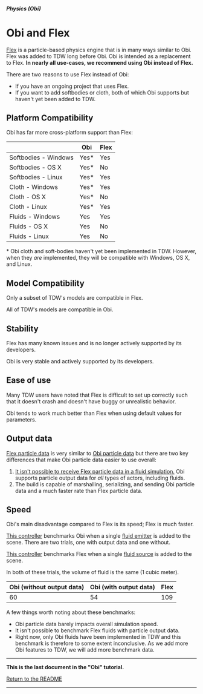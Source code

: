 ##### Physics (Obi)

# Obi and Flex

[Flex](../flex/flex.md) is a particle-based physics engine that is in many ways similar to Obi. Flex was added to TDW long before Obi. Obi is intended as a replacement to Flex. **In nearly all use-cases, we recommend using Obi instead of Flex.** 

There are two reasons to use Flex instead of Obi:

- If you have an ongoing project that uses Flex.
- If you want to add softbodies or cloth, both of which Obi supports but haven't yet been added to TDW.

## Platform Compatibility

Obi has far more cross-platform support than Flex:

|                      | Obi  | Flex |
| -------------------- | ---- | ---- |
| Softbodies - Windows | Yes* | Yes  |
| Softbodies - OS X    | Yes* | No   |
| Softbodies - Linux   | Yes* | Yes  |
| Cloth - Windows      | Yes* | Yes  |
| Cloth - OS X         | Yes* | No   |
| Cloth - Linux        | Yes* | Yes  |
| Fluids - Windows     | Yes  | Yes  |
| Fluids - OS X        | Yes  | No   |
| Fluids - Linux       | Yes  | No   |

\* Obi cloth and soft-bodies haven't yet been implemented in TDW. However, when they *are* implemented, they will be compatible with Windows, OS X, and Linux.

## Model Compatibility

Only a subset of TDW's models are compatible in Flex.

All of TDW's models are compatible in Obi.

## Stability

Flex has many known issues and is no longer actively supported by its developers.

Obi is very stable and actively supported by its developers.

## Ease of use

Many TDW users have noted that Flex is difficult to set up correctly such that it doesn't crash and doesn't have buggy or unrealistic behavior.

Obi tends to work much better than Flex when using default values for parameters.

## Output data

[Flex particle data](../flex/output_data.md) is very similar to [Obi particle data](obi_particles.md) but there are two key differences that make Obi particle data easier to use overall:

1. [It isn't possible to receive Flex particle data in a fluid simulation.](../flex/fluid_and_source.md) Obi supports particle output data for *all* types of actors, including fluids.
2. The build is capable of marshalling, serializing, and sending Obi particle data and a much faster rate than Flex particle data.

## Speed

Obi's main disadvantage compared to Flex is its speed; Flex is much faster.

[This controller](https://github.com/threedworld-mit/tdw/blob/master/Python/benchmarking/obi_fluid.py) benchmarks Obi when a single [fluid emitter](fluids.md) is added to the scene. There are two trials, one with output data and one without.

[This controller](https://github.com/threedworld-mit/tdw/blob/master/Python/benchmarking/flex_fluid.py) benchmarks Flex when a single [fluid source](../flex/fluid_and_source.md) is added to the scene.

In both of these trials, the volume of fluid is the same (1 cubic meter).

| Obi (without output data) | Obi (with output data) | Flex |
| ------------------------- | ---------------------- | ---- |
| 60                        | 54                     | 109  |

A few things worth noting about these benchmarks:

- Obi particle data barely impacts overall simulation speed.
- It isn't possible to benchmark Flex fluids with particle output data.
- Right now, only Obi fluids have been implemented in TDW and this benchmark is therefore to some extent inconclusive. As we add more Obi features to TDW, we will add more benchmark data.

***

**This is the last document in the "Obi" tutorial.**

[Return to the README](../../../README.md)

***